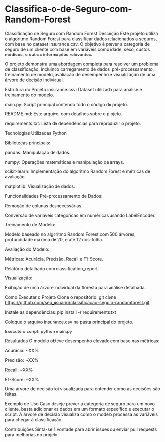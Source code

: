 # Classifica-o-de-Seguro-com-Random-Forest
Classificação de Seguro com Random Forest
Descrição
Este projeto utiliza o algoritmo Random Forest para classificar dados relacionados a seguros, com base no dataset insurance.csv. O objetivo é prever a categoria de seguro de um cliente com base em variáveis como idade, sexo, custos médicos, e outras informações relevantes.

O projeto demonstra uma abordagem completa para resolver um problema de classificação, incluindo carregamento de dados, pré-processamento, treinamento de modelo, avaliação de desempenho e visualização de uma árvore de decisão individual.

Estrutura do Projeto
insurance.csv: Dataset utilizado para análise e treinamento do modelo.

main.py: Script principal contendo todo o código do projeto.

README.md: Este arquivo, com detalhes sobre o projeto.

requirements.txt: Lista de dependências para reproduzir o projeto.

Tecnologias Utilizadas
Python

Bibliotecas principais:

pandas: Manipulação de dados.

numpy: Operações matemáticas e manipulação de arrays.

scikit-learn: Implementação do algoritmo Random Forest e métricas de avaliação.

matplotlib: Visualização de dados.

Funcionalidades
Pré-processamento de Dados:

Remoção de colunas desnecessárias.

Conversão de variáveis categóricas em numéricas usando LabelEncoder.

Treinamento de Modelo:

Modelo baseado no algoritmo Random Forest com 500 árvores, profundidade máxima de 20, e até 12 nós-folha.

Avaliação do Modelo:

Métricas: Acurácia, Precisão, Recall e F1-Score.

Relatório detalhado com classification_report.

Visualização:

Exibição de uma árvore individual da floresta para análise detalhada.

Como Executar o Projeto
Clone o repositório:
git clone https://github.com/seu_usuario/classificacao-seguro-randomforest.git


Instale as dependências:
pip install -r requirements.txt


Coloque o arquivo insurance.csv na pasta principal do projeto.

Execute o script:
python main.py


Resultados
O modelo obteve desempenho elevado com base nas métricas:

Acurácia: ~XX%

Precisão: ~XX%

Recall: ~XX%

F1-Score: ~XX%

Uma árvore de decisão foi visualizada para entender como as decisões são feitas.

Exemplo de Uso
Caso deseje prever a categoria de seguro para um novo cliente, basta adicionar os dados em um formato específico e executar o script. A árvore de decisão visualiza como o modelo processa as variáveis para chegar à classificação.

Contribuições
Sinta-se à vontade para abrir issues ou enviar pull requests para melhorias no projeto.
